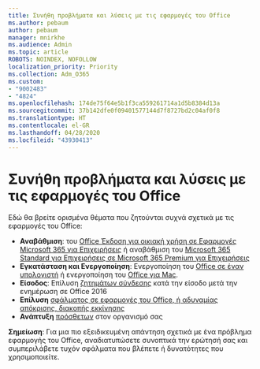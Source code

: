 ```yaml
---
title: Συνήθη προβλήματα και λύσεις με τις εφαρμογές του Office
ms.author: pebaum
author: pebaum
manager: mnirkhe
ms.audience: Admin
ms.topic: article
ROBOTS: NOINDEX, NOFOLLOW
localization_priority: Priority
ms.collection: Adm_O365
ms.custom:
- "9002483"
- "4824"
ms.openlocfilehash: 174de75f64e5b1f3ca559261714a1d5b8384d13a
ms.sourcegitcommit: 37b142dfe0f09401577144d7f8727bd2c04af0f8
ms.translationtype: HT
ms.contentlocale: el-GR
ms.lasthandoff: 04/28/2020
ms.locfileid: "43930413"
---
```

# <a name="common-issues-and-resolutions-with-office-apps"></a>Συνήθη προβλήματα και λύσεις με τις εφαρμογές του Office

Εδώ θα βρείτε ορισμένα θέματα που ζητούνται συχνά σχετικά με τις εφαρμογές του Office:

- **Αναβάθμιση**: του [Office Έκδοση για οικιακή χρήση σε Εφαρμογές Microsoft 365 για Επιχειρήσεις](https://support.office.com/article/how-do-i-upgrade-office-ee68f6cf-422f-464a-82ec-385f65391350#OfficeVersion=Office_365_subscription) ή αναβάθμιση του [Microsoft 365 Standard για Επιχειρήσεις σε Microsoft 365 Premium για Επιχειρήσεις](https://docs.microsoft.com/microsoft-365/business/migrate-to-microsoft-365-business)
- **Εγκατάσταση και Ενεργοποίηση**: Ενεργοποίηση του [Office σε έναν υπολογιστή](https://support.office.com/article/activate-office-5bd38f38-db92-448b-a982-ad170b1e187e) ή ενεργοποίηση του [Office για Mac](https://support.office.com/article/activate-office-for-mac-7f6646b1-bb14-422a-9ad4-a53410fcefb2).
- **Είσοδος**: Επίλυση [ζητημάτων σύνδεσης](https://docs.microsoft.com/office365/troubleshoot/authentication/connection-issue-when-sign-in-office-2016) κατά την είσοδο μετά την ενημέρωση σε Office 2016
- **Επίλυση** [σφάλματος σε εφαρμογές του Office, ή αδυναμίας απόκρισης, διακοπής εκκίνησης](https://docs.microsoft.com/alchemyinsights/office-apps-don't-launch-start)
- **Ανάπτυξη** [πρόσθετων](https://docs.microsoft.com/microsoft-365/admin/manage/manage-deployment-of-add-ins?view=o365-worldwide) στον οργανισμό σας

**Σημείωση**: Για μια πιο εξειδικευμένη απάντηση σχετικά με ένα πρόβλημα εφαρμογής του Office, αναδιατυπώσετε συνοπτικά την ερώτησή σας και συμπεριλάβετε τυχόν σφάλματα που βλέπετε ή δυνατότητες που χρησιμοποιείτε.
